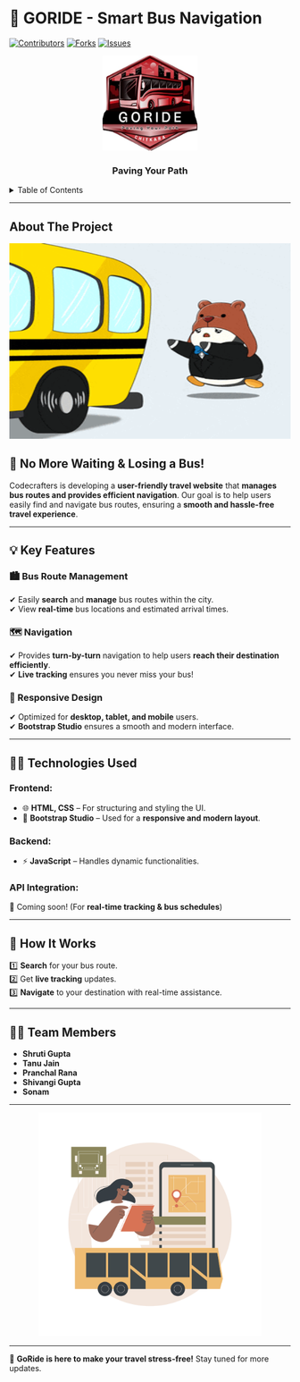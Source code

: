 # 🚌 GORIDE - Smart Bus Navigation
[![Contributors](https://img.shields.io/github/contributors/shruti0781/go_ride?style=for-the-badge)](https://github.com/shruti0781/go_ride/graphs/contributors)
[![Forks](https://img.shields.io/github/forks/shruti0781/go_ride?style=for-the-badge)](https://github.com/shruti0781/go_ride/network/members)
[![Issues](https://img.shields.io/github/issues/shruti0781/go_ride?style=for-the-badge)](https://github.com/shruti0781/go_ride/issues)
<!-- PROJECT LOGO -->
<!-- PROJECT LOGO -->
<p align="center">
  <img src="images/whatsapp_image.jpg" alt="Logo" width="170" height="170">
</p>

<h3 align="center">Paving Your Path</h3>

<details>
  <summary>Table of Contents</summary>
  <ol>
    <li>
      <a href="#about-the-project">About The Project</a>
      <ul>
        <li><a href="#built-with">Built With</a></li>
      </ul>
    </li>
    <li>
      <a href="#getting-started">Getting Started</a>
      <ul>
        <li><a href="#prerequisites">Prerequisites</a></li>
        <li><a href="#installation">Installation</a></li>
      </ul>
    </li>
    <li><a href="#usage">Usage</a></li>
    <li><a href="#roadmap">Roadmap</a></li>
    <li><a href="#contributing">Contributing</a></li>
    <li><a href="#contact">Contact</a></li>
    <li><a href="#acknowledgments">Acknowledgments</a></li>
  </ol>
</details>

---
<!-- ABOUT THE PROJECT -->
## About The Project
<p align="center">
<img src="missed-youre-late.gif" width="650" height="350"  alt="You're Late GIF">
</p>

## 🚀 No More Waiting & Losing a Bus!  
Codecrafters is developing a **user-friendly travel website** that **manages bus routes and provides efficient navigation**. Our goal is to help users easily find and navigate bus routes, ensuring a **smooth and hassle-free travel experience**.

---

## 💡 Key Features  

### 🏙️ Bus Route Management  
✔ Easily **search** and **manage** bus routes within the city.  
✔ View **real-time** bus locations and estimated arrival times.  

### 🗺️ Navigation  
✔ Provides **turn-by-turn** navigation to help users **reach their destination efficiently**.  
✔ **Live tracking** ensures you never miss your bus!  

### 📱 Responsive Design  
✔ Optimized for **desktop, tablet, and mobile** users.  
✔ **Bootstrap Studio** ensures a smooth and modern interface.  

---

## 👨‍💻 Technologies Used  

### **Frontend:**  
- 🌐 **HTML, CSS** – For structuring and styling the UI.  
- 🎨 **Bootstrap Studio** – Used for a **responsive and modern layout**.  

### **Backend:**  
- ⚡ **JavaScript** – Handles dynamic functionalities.  

### **API Integration:**  
🚀 Coming soon! (For **real-time tracking & bus schedules**)

---

## 🎯 How It Works  
1️⃣ **Search** for your bus route.  
2️⃣ Get **live tracking** updates.  
3️⃣ **Navigate** to your destination with real-time assistance.  

---

## 👩‍💻 Team Members  
- **Shruti Gupta**  
- **Tanu Jain**  
- **Pranchal Rana**  
- **Shivangi Gupta**  
- **Sonam**  

---

<p align="center">
  <img src="Sandy_Tsp-01_Single-12.jpg" width="400" height="400" alt="Bus Tracking Interface">
</p>

---

🚀 **GoRide is here to make your travel stress-free!** Stay tuned for more updates.  
